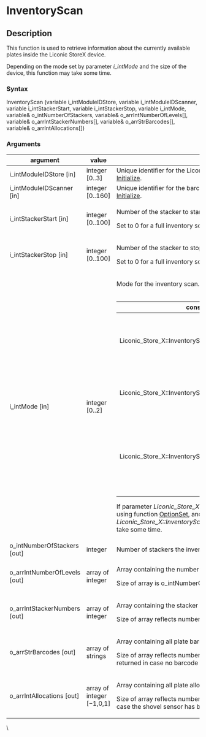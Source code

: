 # InventoryScan

## Description

This function is used to retrieve information about the currently available plates inside the Liconic StoreX device.

Depending on the mode set by parameter _i\_intMode_ and the size of the device, this function may take some time.

### Syntax

InventoryScan (variable i\_intModuleIDStore, variable i\_intModuleIDScanner, variable i\_intStackerStart, variable i\_intStackerStop, variable i\_intMode, variable& o\_intNumberOfStackers, variable& o\_arrIntNumberOfLevels\[], variable& o\_arrIntStackerNumbers\[], variable& o\_arrStrBarcodes\[], variable& o\_arrIntAllocations\[])

### Arguments

| argument                       | value                      | description                                                                                                                                                                                                                                                                                                                                                                                                                                                                                                                                                                                                                                                                                                                                                                                                                                                                                                                                                                                              |
| ------------------------------ | -------------------------- | -------------------------------------------------------------------------------------------------------------------------------------------------------------------------------------------------------------------------------------------------------------------------------------------------------------------------------------------------------------------------------------------------------------------------------------------------------------------------------------------------------------------------------------------------------------------------------------------------------------------------------------------------------------------------------------------------------------------------------------------------------------------------------------------------------------------------------------------------------------------------------------------------------------------------------------------------------------------------------------------------------- |
| i\_intModuleIDStore \[in]      | integer \[0..3]            | Unique identifier for the Liconic StoreX device as returned by function [Initialize](chm://c6eee35ebc6f05b6562520699a23e565/topics/Initialize.html).                                                                                                                                                                                                                                                                                                                                                                                                                                                                                                                                                                                                                                                                                                                                                                                                                                                     |
| i\_intModuleIDScanner \[in]    | integer \[0..160]          | Unique identifier for the barcode scanner device as returned by function [Initialize](chm://c6eee35ebc6f05b6562520699a23e565/topics/Initialize.html).                                                                                                                                                                                                                                                                                                                                                                                                                                                                                                                                                                                                                                                                                                                                                                                                                                                    |
| i\_intStackerStart \[in]       | integer \[0..100]          | <p>Number of the stacker to start inventory scan.</p><p>Set to 0 for a full inventory scan.</p>                                                                                                                                                                                                                                                                                                                                                                                                                                                                                                                                                                                                                                                                                                                                                                                                                                                                                                          |
| i\_intStackerStop \[in]        | integer \[0..100]          | <p>Number of the stacker to stop inventory scan.</p><p>Set to 0 for a full inventory scan.</p>                                                                                                                                                                                                                                                                                                                                                                                                                                                                                                                                                                                                                                                                                                                                                                                                                                                                                                           |
| i\_intMode \[in]               | integer \[0..2]            | <p>Mode for the inventory scan. Set to one of the following predefined constants:<br><br></p><table><thead><tr><th>constant</th><th>value</th><th>description</th></tr></thead><tbody><tr><td>Liconic_Store_X::InventoryScanMode::BARCODE_ONLY</td><td>1</td><td>Use the integrated barcode scanner to detect plates (fastest).</td></tr><tr><td>Liconic_Store_X::InventoryScanMode::SENSOR_ONLY</td><td>2</td><td>Use the integrated shovel sensor to detect plates.</td></tr><tr><td>Liconic_Store_X::InventoryScanMode::COMBINED</td><td>3</td><td>Use the integrated shovel sensor and the barcode scanner to detect plates (slowest).</td></tr></tbody></table><p>If parameter <em>Liconic_Store_X::Option::ExtendedBarcodeReading</em> is enabled using function <a href="chm://c6eee35ebc6f05b6562520699a23e565/topics/OptionSet.html">OptionSet</a>, and <em>i_intMode</em> is not set to <em>Liconic_Store_X::InventoryScanMode::SENSOR_ONLY</em>, the barcode reading will take some time.</p> |
| o\_intNumberOfStackers \[out]  | integer                    | Number of stackers the inventory has been executed for.                                                                                                                                                                                                                                                                                                                                                                                                                                                                                                                                                                                                                                                                                                                                                                                                                                                                                                                                                  |
| o\_arrIntNumberOfLevels \[out] | array of integer           | <p>Array containing the number of levels in each of the stackers.</p><p>Size of array is o_intNumberOfStackers.</p>                                                                                                                                                                                                                                                                                                                                                                                                                                                                                                                                                                                                                                                                                                                                                                                                                                                                                      |
| o\_arrIntStackerNumbers \[out] | array of integer           | <p>Array containing the stacker number of each entry.</p><p>Size of array reflects number of positions scanned.</p>                                                                                                                                                                                                                                                                                                                                                                                                                                                                                                                                                                                                                                                                                                                                                                                                                                                                                      |
| o\_arrStrBarcodes \[out]       | array of strings           | <p>Array containing all plate barcodes (checked by barcode scanner).</p><p>Size of array reflects number of positions scanned.A value of 'empty' is returned in case no barcode could have been read.</p>                                                                                                                                                                                                                                                                                                                                                                                                                                                                                                                                                                                                                                                                                                                                                                                                |
| o\_arrIntAllocations \[out]    | array of integer \[−1,0,1] | <p>Array containing all plate allocations (checked by shovel sensor).</p><p>Size of array reflects number of positions scanned.A value of -1 is returned in case the shovel sensor has been disabled.</p>                                                                                                                                                                                                                                                                                                                                                                                                                                                                                                                                                                                                                                                                                                                                                                                                |

\
